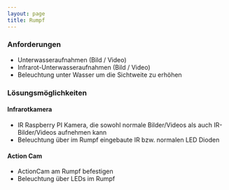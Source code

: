 ```yaml
---
layout: page
title: Rumpf
---
```


### Anforderungen

* Unterwasseraufnahmen (Bild / Video)
* Infrarot-Unterwasseraufnahmen (Bild / Video)
* Beleuchtung unter Wasser um die Sichtweite zu erhöhen

### Lösungsmöglichkeiten

#### Infrarotkamera

*   IR Raspberry PI Kamera, die sowohl normale Bilder/Videos als auch IR-Bilder/Videos aufnehmen kann
*   Beleuchtung über im Rumpf eingebaute IR bzw. normalen LED Dioden

#### Action Cam

* ActionCam am Rumpf befestigen
* Beleuchtung über LEDs im Rumpf